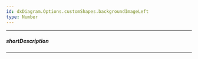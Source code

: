 ```yaml
---
id: dxDiagram.Options.customShapes.backgroundImageLeft
type: Number
---
```

---
##### shortDescription

---
